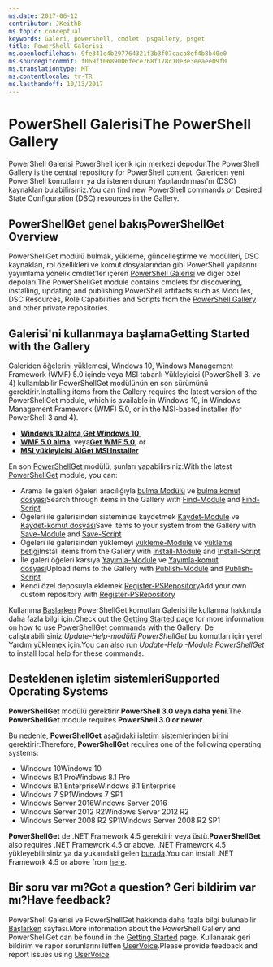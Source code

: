 ```yaml
---
ms.date: 2017-06-12
contributor: JKeithB
ms.topic: conceptual
keywords: Galeri, powershell, cmdlet, psgallery, psget
title: PowerShell Galerisi
ms.openlocfilehash: 9fe341e4b297764321f3b3f07caca8ef4b8b40e0
ms.sourcegitcommit: f069ff0689006fece768f178c10e3e3eeaee09f0
ms.translationtype: MT
ms.contentlocale: tr-TR
ms.lasthandoff: 10/13/2017
---
```

# <a name="the-powershell-gallery"></a><span data-ttu-id="e3647-103">PowerShell Galerisi</span><span class="sxs-lookup"><span data-stu-id="e3647-103">The PowerShell Gallery</span></span>

<span data-ttu-id="e3647-104">PowerShell Galerisi PowerShell içerik için merkezi depodur.</span><span class="sxs-lookup"><span data-stu-id="e3647-104">The PowerShell Gallery is the central repository for PowerShell content.</span></span> <span data-ttu-id="e3647-105">Galeriden yeni PowerShell komutlarını ya da istenen durum Yapılandırması'nı (DSC) kaynakları bulabilirsiniz.</span><span class="sxs-lookup"><span data-stu-id="e3647-105">You can find new PowerShell commands or Desired State Configuration (DSC) resources in the Gallery.</span></span>

## <a name="powershellget-overview"></a><span data-ttu-id="e3647-106">PowerShellGet genel bakış</span><span class="sxs-lookup"><span data-stu-id="e3647-106">PowerShellGet Overview</span></span>

<span data-ttu-id="e3647-107">PowerShellGet modülü bulmak, yükleme, güncelleştirme ve modülleri, DSC kaynakları, rol özellikleri ve komut dosyalarından gibi PowerShell yapılarını yayımlama yönelik cmdlet'ler içeren [PowerShell Galerisi](https://www.PowerShellGallery.com) ve diğer özel depoları.</span><span class="sxs-lookup"><span data-stu-id="e3647-107">The PowerShellGet module contains cmdlets for discovering, installing, updating and publishing PowerShell artifacts such as Modules, DSC Resources, Role Capabilities and Scripts from the [PowerShell Gallery](https://www.PowerShellGallery.com) and other private repositories.</span></span>

## <a name="getting-started-with-the-gallery"></a><span data-ttu-id="e3647-108">Galerisi'ni kullanmaya başlama</span><span class="sxs-lookup"><span data-stu-id="e3647-108">Getting Started with the Gallery</span></span>

<span data-ttu-id="e3647-109">Galeriden öğelerini yüklemesi, Windows 10, Windows Management Framework (WMF) 5.0 içinde veya MSI tabanlı Yükleyicisi (PowerShell 3. ve 4) kullanılabilir PowerShellGet modülünün en son sürümünü gerektirir.</span><span class="sxs-lookup"><span data-stu-id="e3647-109">Installing items from the Gallery requires the latest version of the PowerShellGet module, which is available in Windows 10, in Windows Management Framework (WMF) 5.0, or in the MSI-based installer (for PowerShell 3 and 4).</span></span>

- <span data-ttu-id="e3647-110">[**Windows 10 alma**](http://go.microsoft.com/fwlink/?LinkID=624830&clcid=0x409),</span><span class="sxs-lookup"><span data-stu-id="e3647-110">[**Get Windows 10**](http://go.microsoft.com/fwlink/?LinkID=624830&clcid=0x409),</span></span>
- <span data-ttu-id="e3647-111">[**WMF 5.0 alma**](http://go.microsoft.com/fwlink/?LinkId=398175), veya</span><span class="sxs-lookup"><span data-stu-id="e3647-111">[**Get WMF 5.0**](http://go.microsoft.com/fwlink/?LinkId=398175), or</span></span>
- [<span data-ttu-id="e3647-112">**MSI yükleyicisi Al**</span><span class="sxs-lookup"><span data-stu-id="e3647-112">**Get MSI Installer**</span></span>](http://go.microsoft.com/fwlink/?LinkID=746217&clcid=0x409)

<span data-ttu-id="e3647-113">En son [PowerShellGet](http://go.microsoft.com/fwlink/?LinkID=760387&clcid=0x409) modülü, şunları yapabilirsiniz:</span><span class="sxs-lookup"><span data-stu-id="e3647-113">With the latest [PowerShellGet](http://go.microsoft.com/fwlink/?LinkID=760387&clcid=0x409) module, you can:</span></span>

-   <span data-ttu-id="e3647-114">Arama ile galeri öğeleri aracılığıyla [bulma Modülü](https://go.microsoft.com/fwlink/?LinkId=821658) ve [bulma komut dosyası](https://go.microsoft.com/fwlink/?LinkId=822322)</span><span class="sxs-lookup"><span data-stu-id="e3647-114">Search through items in the Gallery with [Find-Module](https://go.microsoft.com/fwlink/?LinkId=821658) and [Find-Script](https://go.microsoft.com/fwlink/?LinkId=822322)</span></span>
-   <span data-ttu-id="e3647-115">Öğeleri ile galerisinden sisteminize kaydetmek [Kaydet-Module](https://go.microsoft.com/fwlink/?LinkId=821669) ve [Kaydet-komut dosyası](https://go.microsoft.com/fwlink/?LinkId=822334)</span><span class="sxs-lookup"><span data-stu-id="e3647-115">Save items to your system from the Gallery with [Save-Module](https://go.microsoft.com/fwlink/?LinkId=821669) and [Save-Script](https://go.microsoft.com/fwlink/?LinkId=822334)</span></span>
-   <span data-ttu-id="e3647-116">Öğeleri ile galerisinden yüklemeyi [yükleme-Module](https://go.microsoft.com/fwlink/?LinkId=821663) ve [yükleme betiği](https://go.microsoft.com/fwlink/?LinkId=822327)</span><span class="sxs-lookup"><span data-stu-id="e3647-116">Install items from the Gallery with [Install-Module](https://go.microsoft.com/fwlink/?LinkId=821663) and [Install-Script](https://go.microsoft.com/fwlink/?LinkId=822327)</span></span>
-   <span data-ttu-id="e3647-117">İle galeri öğeleri karşıya [Yayımla-Module](https://go.microsoft.com/fwlink/?LinkId=821666) ve [Yayımla-komut dosyası](https://go.microsoft.com/fwlink/?LinkId=822331)</span><span class="sxs-lookup"><span data-stu-id="e3647-117">Upload items to the Gallery with [Publish-Module](https://go.microsoft.com/fwlink/?LinkId=821666) and [Publish-Script](https://go.microsoft.com/fwlink/?LinkId=822331)</span></span>
-   <span data-ttu-id="e3647-118">Kendi özel deposuyla eklemek [Register-PSRepository](https://go.microsoft.com/fwlink/?LinkId=821668)</span><span class="sxs-lookup"><span data-stu-id="e3647-118">Add your own custom repository with [Register-PSRepository](https://go.microsoft.com/fwlink/?LinkId=821668)</span></span>

<span data-ttu-id="e3647-119">Kullanıma [Başlarken](psgallery/psgallery_gettingstarted.md) PowerShellGet komutları Galerisi ile kullanma hakkında daha fazla bilgi için.</span><span class="sxs-lookup"><span data-stu-id="e3647-119">Check out the [Getting Started](psgallery/psgallery_gettingstarted.md) page for more information on how to use PowerShellGet commands with the Gallery.</span></span> <span data-ttu-id="e3647-120">De çalıştırabilirsiniz *Update-Help-modülü PowerShellGet* bu komutları için yerel Yardım yüklemek için.</span><span class="sxs-lookup"><span data-stu-id="e3647-120">You can also run *Update-Help -Module PowerShellGet* to install local help for these commands.</span></span>

## <a name="supported-operating-systems"></a><span data-ttu-id="e3647-121">Desteklenen işletim sistemleri</span><span class="sxs-lookup"><span data-stu-id="e3647-121">Supported Operating Systems</span></span>

<span data-ttu-id="e3647-122">**PowerShellGet** modülü gerektirir **PowerShell 3.0 veya daha yeni**.</span><span class="sxs-lookup"><span data-stu-id="e3647-122">The **PowerShellGet** module requires **PowerShell 3.0 or newer**.</span></span>

<span data-ttu-id="e3647-123">Bu nedenle, **PowerShellGet** aşağıdaki işletim sistemlerinden birini gerektirir:</span><span class="sxs-lookup"><span data-stu-id="e3647-123">Therefore, **PowerShellGet** requires one of the following operating systems:</span></span>

- <span data-ttu-id="e3647-124">Windows 10</span><span class="sxs-lookup"><span data-stu-id="e3647-124">Windows 10</span></span>
- <span data-ttu-id="e3647-125">Windows 8.1 Pro</span><span class="sxs-lookup"><span data-stu-id="e3647-125">Windows 8.1 Pro</span></span>
- <span data-ttu-id="e3647-126">Windows 8.1 Enterprise</span><span class="sxs-lookup"><span data-stu-id="e3647-126">Windows 8.1 Enterprise</span></span>
- <span data-ttu-id="e3647-127">Windows 7 SP1</span><span class="sxs-lookup"><span data-stu-id="e3647-127">Windows 7 SP1</span></span>
- <span data-ttu-id="e3647-128">Windows Server 2016</span><span class="sxs-lookup"><span data-stu-id="e3647-128">Windows Server 2016</span></span>
- <span data-ttu-id="e3647-129">Windows Server 2012 R2</span><span class="sxs-lookup"><span data-stu-id="e3647-129">Windows Server 2012 R2</span></span>
- <span data-ttu-id="e3647-130">Windows Server 2008 R2 SP1</span><span class="sxs-lookup"><span data-stu-id="e3647-130">Windows Server 2008 R2 SP1</span></span>

<span data-ttu-id="e3647-131">**PowerShellGet** de .NET Framework 4.5 gerektirir veya üstü.</span><span class="sxs-lookup"><span data-stu-id="e3647-131">**PowerShellGet** also  requires .NET Framework 4.5 or above.</span></span> <span data-ttu-id="e3647-132">.NET Framework 4.5 yükleyebilirsiniz ya da yukarıdaki gelen [burada](https://msdn.microsoft.com/en-us/library/5a4x27ek.aspx).</span><span class="sxs-lookup"><span data-stu-id="e3647-132">You can install .NET Framework 4.5 or above from [here](https://msdn.microsoft.com/en-us/library/5a4x27ek.aspx).</span></span>


## <a name="got-a-question-have-feedback"></a><span data-ttu-id="e3647-133">Bir soru var mı?</span><span class="sxs-lookup"><span data-stu-id="e3647-133">Got a question?</span></span> <span data-ttu-id="e3647-134">Geri bildirim var mı?</span><span class="sxs-lookup"><span data-stu-id="e3647-134">Have feedback?</span></span>

<span data-ttu-id="e3647-135">PowerShell Galerisi ve PowerShellGet hakkında daha fazla bilgi bulunabilir [Başlarken](psgallery/psgallery_gettingstarted.md) sayfası.</span><span class="sxs-lookup"><span data-stu-id="e3647-135">More information about the PowerShell Gallery and PowerShellGet can be found in the [Getting Started](psgallery/psgallery_gettingstarted.md) page.</span></span> <span data-ttu-id="e3647-136">Kullanarak geri bildirim ve rapor sorunlarını lütfen [UserVoice](http://windowsserver.uservoice.com/forums/301869-powershell).</span><span class="sxs-lookup"><span data-stu-id="e3647-136">Please provide feedback and report issues using [UserVoice](http://windowsserver.uservoice.com/forums/301869-powershell).</span></span>

